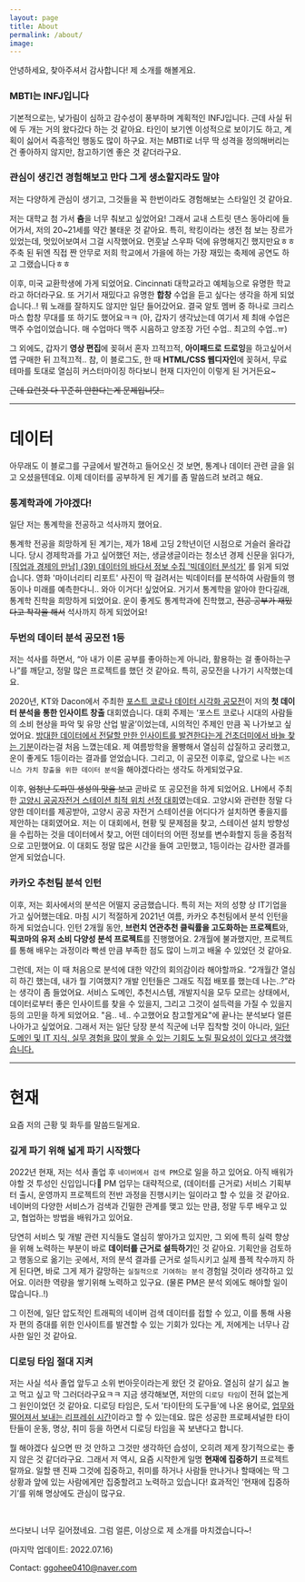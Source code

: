 ```yaml
---
layout: page
title: About
permalink: /about/
image:
---
```


안녕하세요, 찾아주셔서 감사합니다! 제 소개를 해볼게요.

### MBTI는 INFJ입니다

기본적으로는, 낯가림이 심하고 감수성이 풍부하며 계획적인 INFJ입니다. 근데 사실 뒤에 두 개는 거의 왔다갔다 하는 것 같아요. 타인이 보기엔 이성적으로 보이기도 하고, 계획이 싫어서 즉흥적인 행동도 많이 하구요. 저는 MBTI로 너무 딱 성격을 정의해버리는 건 좋아하지 않지만, 참고하기엔 좋은 것 같더라구요.

### 관심이 생긴건 경험해보고 만다 그게 생소할지라도 말야

저는 다양하게 관심이 생기고, 그것들을 꼭 한번이라도 경험해보는 스타일인 것 같아요.

저는 대학교 첨 가서 **춤**을 너무 춰보고 싶었어요! 그래서 교내 스트릿 댄스 동아리에 들어가서, 저의 20~21세를 약간 불태운 것 같아요. 특히, 왁킹이라는 생전 첨 보는 장르가 있었는데, 멋있어보여서 그걸 시작했어요. 먼훗날 스우파 덕에 유명해지긴 했지만요ㅎㅎ 주축 된 뒤엔 직접 짠 안무로 저희 학교에서 가을에 하는 가장 재밌는 축제에 공연도 하고 그랬습니다ㅎㅎ

이후, 미국 교환학생에 가게 되었어요. Cincinnati 대학교라고 예체능으로 유명한 학교라고 하더라구요. 또 거기서 재밌다고 유명한 **합창** 수업을 듣고 싶다는 생각을 하게 되었습니다..! 뭐 노래를 잘하지도 않지만 일단 들어갔어요. 결국 알토 멤버 중 하나로 크리스마스 합창 무대를 또 하기도 했어요ㅋㅋ (아, 갑자기 생각났는데 여기서 제 최애 수업은 맥주 수업이었습니다. 매 수업마다 맥주 시음하고 양조장 가던 수업.. 최고의 수업..ㅠ)

그 외에도, 갑자기 **영상 편집**에 꽂혀서 혼자 끄적끄적, **아이패드로 드로잉**을 하고싶어서 앱 구매한 뒤 끄적끄적.. 참, 이 블로그도, 한 때 **HTML/CSS 웹디자인**에 꽂혀서, 무료 테마를 토대로 열심히 커스터마이징 하다보니 현재 디자인이 이렇게 된 거거든요~

~~근데 요런것 다 꾸준히 안한다는게 문제입니닷..~~

---

# 데이터

아무래도 이 블로그를 구글에서 발견하고 들어오신 것 보면, 통계나 데이터 관련 글을 읽고 오셨을텐데요. 이제 데이터를 공부하게 된 계기를 좀 말씀드려 보려고 해요.

### 통계학과에 가야겠다!

일단 저는 통계학을 전공하고 석사까지 했어요.

통계학 전공을 희망하게 된 계기는, 제가 18세 고딩 2학년이던 시점으로 거슬러 올라갑니다. 당시 경제학과를 가고 싶어했던 저는, 생글생글이라는 청소년 경제 신문을 읽다가, [[직업과 경제의 만남] (39) 데이터의 바다서 정보 수집 '빅데이터 분석가'](https://sgsg.hankyung.com/article/2014082263701) 를 읽게 되었습니다. 영화 '마이너리티 리포트' 사진이 딱 걸려서는 빅데이터를 분석하여 사람들의 행동이나 미래를 예측한다니.. 와아 이거다! 싶었어요. 거기서 통계학을 알아야 한다길래, 통계학 진학을 희망하게 되었어요. 운이 좋게도 통계학과에 진학했고, ~~전공 공부가 재밌다고 착각을 해서~~ 석사까지 하게 되었어요!

### 두번의 데이터 분석 공모전 1등

저는 석사를 하면서, “아 내가 이론 공부를 좋아하는게 아니라, 활용하는 걸 좋아하는구나”를 깨닫고, 정말 많은 프로젝트를 했던 것 같아요. 특히, 공모전을 나가기 시작했는데요.

2020년, KT와 Dacon에서 주최한 [포스트 코로나 데이터 시각화 공모전](https://github.com/Soohee410/Post-Corona-Visualization-Competition)이 저의 **첫 데이터 분석을 통한 인사이트 창출** 대회였습니다. 대회 주제는 ‘포스트 코로나 시대의 사람들의 소비 현상을 파악 및 유망 산업 발굴’이었는데, 시의적인 주제인 만큼 꼭 나가보고 싶었어요. <u>방대한 데이터에서 전달할 만한 인사이트를 발견한다는게 건초더미에서 바늘 찾는 기분</u>이라는걸 처음 느꼈는데요. 제 여름방학을 몰빵해서 열심히 삽질하고 궁리했고, 운이 좋게도 1등이라는 결과를 얻었습니다. 그리고, 이 공모전 이후로, 앞으로 나는 ``비즈니스 가치 창출을 위한 데이터 분석``을 해야겠다라는 생각도 하게되었구요.

이후, ~~엄청난 도파민 생성의 맛을 보고~~ 곧바로 또 공모전을 하게 되었어요. LH에서 주최한 [고양시 공공자전거 스테이션 최적 위치 선정 대회](https://github.com/Soohee410/LH-Optimal-Locations-of-Public-Bike-Stations)였는데요. 고양시와 관련한 정말 다양한 데이터를 제공받아, 고양시 공공 자전거 스테이션을 어디다가 설치하면 좋을지를 제안하는 대회였어요. 저는 이 대회에서, 현황 및 문제점을 찾고, 스테이션 설치 방향성을 수립하는 것을 데이터에서 찾고, 어떤 데이터의 어떤 정보를 변수화할지 등을 중점적으로 고민했어요. 이 대회도 정말 많은 시간을 들여 고민했고, 1등이라는 감사한 결과를 얻게 되었습니다.


### 카카오 추천팀 분석 인턴

이후, 저는 회사에서의 분석은 어떨지 궁금했습니다. 특히 저는 저의 성향 상 IT기업을 가고 싶어했는데요. 마침 시기 적절하게 2021년 여름, 카카오 추천팀에서 분석 인턴을 하게 되었습니다. 인턴 2개월 동안, **브런치 연관추천 클릭률을 고도화하는 프로젝트**와, **픽코마의 유저 소비 다양성 분석 프로젝트**를 진행했어요. 2개월에 불과했지만, 프로젝트를 통해 배우는 과정이라 빡센 만큼 부족한 점도 많이 느끼고 배울 수 있었던 것 같아요.

그런데, 저는 이 때 처음으로 분석에 대한 약간의 회의감이라 해야할까요. “2개월간 열심히 하긴 했는데, 내가 뭘 기여했지? 개발 인턴들은 그래도 직접 배포를 했는데 나는..?”라는 생각이 좀 들었어요. 서비스 도메인, 추천시스템, 개발지식을 모두 모르는 상태에서, 데이터로부터 좋은 인사이트를 찾을 수 있을지, 그리고 그것이 설득력을 가질 수 있을지 등의 고민을 하게 되었어요. "음.. 네.. 수고했어요 참고할게요"에 끝나는 분석보다 얼른 나아가고 싶었어요. 그래서 저는 일단 당장 분석 직군에 너무 집착할 것이 아니라, <u>일단 도메인 및 IT 지식, 실무 경험을 많이 쌓을 수 있는 기회도 노릴 필요성이 있다고 생각했습니다.</u>

---

# 현재

요즘 저의 근황 및 화두를 말씀드릴게요.


### 깊게 파기 위해 넓게 파기 시작했다

2022년 현재, 저는 석사 졸업 후 ``네이버에서 검색 PM``으로 일을 하고 있어요. 아직 배워가야할 것 투성인 신입입니다👶 PM 업무는 대략적으로, (데이터를 근거로) 서비스 기획부터 출시, 운영까지 프로젝트의 전반 과정을 진행시키는 일이라고 할 수 있을 것 같아요. 네이버의 다양한 서비스가 검색과 긴밀한 관계를 맺고 있는 만큼, 정말 두루 배우고 있고, 협업하는 방법을 배워가고 있어요.

당연히 서비스 및 개발 관련 지식들도 열심히 쌓아가고 있지만, 그 외에 특히 실력 향상을 위해 노력하는 부분이 바로 **데이터를 근거로 설득하기**인 것 같아요. 기획안을 검토하고 행동으로 옮기는 곳에서, 저의 분석 결과를 근거로 설득시키고 실제 플젝 착수까지 하게 된다면, 바로 그게 제가 갈망하는 ``실질적으로 기여하는 분석`` 경험일 것이라 생각하고 있어요. 이러한 역량을 쌓기위해 노력하고 있구요. (물론 PM은 분석 외에도 해야할 일이 많습니다..!)

그 이전에, 일단 압도적인 트래픽의 네이버 검색 데이터를 접할 수 있고, 이를 통해 사용자 편의 증대를 위한 인사이트를 발견할 수 있는 기회가 있다는 게, 저에게는 너무나 감사한 일인 것 같아요.


### 디로딩 타임 절대 지켜

저는 사실 석사 졸업 앞두고 소위 번아웃이라는게 왔던 것 같아요. 열심히 살기 싫고 놀고 먹고 싶고 막 그러더라구요ㅋㅋ 지금 생각해보면, 저만의 ``디로딩 타임``이 전혀 없는게 그 원인이었던 것 같아요. 디로딩 타임은, 도서 '타이탄의 도구들'에 나온 용어로, <u>업무와 떨어져서 보내는 리프레쉬 시간</u>이라고 할 수 있는데요. 많은 성공한 프로페셔널한 타이탄들이 운동, 명상, 취미 등을 하면서 디로딩 타임을 꼭 보낸다고 합니다.

뭘 해야겠다 싶으면 딴 것 안하고 그것만 생각하던 습성이, 오히려 제게 장기적으로는 좋지 않은 것 같더라구요. 그래서 저 역시, 요즘 시작한게 일명 **현재에 집중하기** 프로젝트랄까요. 일할 땐 진짜 그것에 집중하고, 취미를 하거나 사람들 만나거나 할때에는 딱 그 상황과 앞에 있는 사람에게만 집중할려고 노력하고 있습니다! 효과적인 ‘현재에 집중하기’를 위해 명상에도 관심이 많구요.

<br>

쓰다보니 너무 길어졌네요. 그럼 얼른, 이상으로 제 소개를 마치겠습니다~!

(마지막 업데이트: 2022.07.16)

Contact: ggohee0410@naver.com






<!--
<img src="/assets/img/wc2.png" width="700px" align="center">

***

## NAME

안녕하세요, 반갑습니다! ``Suri``입니다!


<br>

## DEGREE

- 고려대학교 통계학과 학부 졸업

  * 2016.03 ~ 2020.02

- 고려대학교 통계학과 석사 재학

  * 2020.03 ~

<br>

## EXPERIENCE

- **카카오 추천팀 분석 인턴**   

  * 2021.06.28 ~ 2021.08.31   


- **국내 AI 정책 설문조사 분석 및 시각화 자료 제작**

  * 코리아스타트업포럼 (외주)  
  * 2020.09 ~ 2020.10


<br>

## COMPETITION

- **빅데이터 플랫폼 통합 아이디어 경진대회**

  * **한국정보화진흥원장상(2등)**  
  * 과학기술정보통신부 주최  
  * 2020.12  

- **LH 국토도시 데이터 분석 과제 (고양시)**

  * **최우수상(1등)**  
  * [LH](https://compas.lh.or.kr/subj/past/info?subjNo=SBJ_2007_001) 주최  
  * 2020.09  

- **포스트 코로나 데이터 시각화 경진대회**

  * **대상(1등)**  
  * KT 주최, [Dacon](https://dacon.io/competitions/official/235618/overview/)/코리아스타트업포럼(AI-iCON) 주관, 한국정보화진흥원(NIA) 후원   
  * 2020.08   

<br>



## TEACHING

- **통계학 및 R 기초 강의**

  * 연세대학교 행정학과 대학원 2020 동계 통계 강의  
  * 2021.01.12 ~ 2021.01.21, (4회차, 총 12시간)

- **고려대학교 학부 회귀분석 과목 조교**

  * 2020.09 ~ 2020.12



<br>

## CONTACT

ggohee0410@gmail.com

-->
